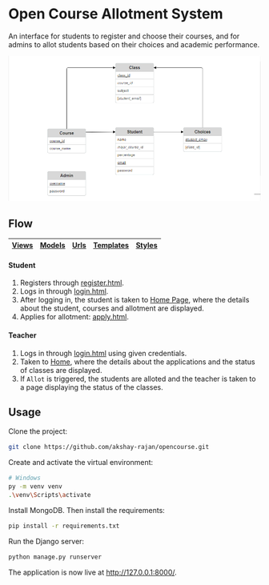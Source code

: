 # Open Course Allotment System

An interface for students to register and choose their courses, and for admins to allot students based on their choices and academic performance.


![alt text](./OpenCourseAllotment/static/OpenCourseAllotment/ER.png)

## Flow

[Views](./OpenCourseAllotment/views.py) | [Models](./OpenCourseAllotment/models.py) | [Urls](./OpenCourseAllotment/urls.py) | [Templates](./OpenCourseAllotment/templates/OpenCourseAllotment/) | [Styles](./OpenCourseAllotment/static/OpenCourseAllotment/)
---|---|---|---|---

#### Student
1. Registers through [register.html](./OpenCourseAllotment/templates/OpenCourseAllotment/register.html).
2. Logs in through [login.html](./OpenCourseAllotment/templates/OpenCourseAllotment/login.html).
3. After logging in, the student is taken to [Home Page](./OpenCourseAllotment/templates/OpenCourseAllotment/index.html), where the details about the student, courses and allotment are displayed.
4. Applies for allotment: [apply.html](./OpenCourseAllotment/templates/OpenCourseAllotment/apply.html).

#### Teacher

1. Logs in through [login.html](./OpenCourseAllotment/templates/OpenCourseAllotment/login.html) using given credentials.
2. Taken to [Home](./OpenCourseAllotment/templates/OpenCourseAllotment/index.html), where the details about the applications and the status of classes are displayed.
3. If `Allot` is triggered, the students are alloted and the teacher is taken to a page displaying the status of the classes.

## Usage

Clone the project:
```bash
git clone https://github.com/akshay-rajan/opencourse.git
```
Create and activate the virtual environment:
```bash
# Windows
py -m venv venv
.\venv\Scripts\activate
```
Install MongoDB. 
Then install the requirements:
```bash
pip install -r requirements.txt
```
Run the Django server:
```bash
python manage.py runserver
```
The application is now live at http://127.0.0.1:8000/.

